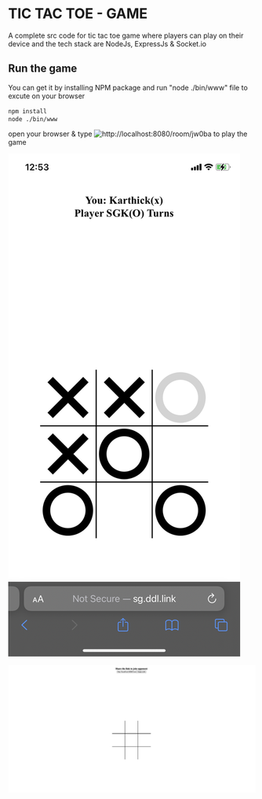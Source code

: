 # TIC TAC TOE - GAME

A complete src code for tic tac toe game where players can play on their device and the tech stack are NodeJs, ExpressJs & Socket.io 

## Run the game

You can get it by installing NPM package and run "node ./bin/www" file to excute on your browser

```shell
npm install
node ./bin/www
```

open your browser & type ![http://localhost:8080/room/jw0ba](http://localhost:8080/room/jw0ba) to play the game

![Screen Shot](https://raw.githubusercontent.com/karthisgk/tic-tac-toe/main/public/images/Mobile.png)

![Screen Shot Mobile](https://raw.githubusercontent.com/karthisgk/tic-tac-toe/main/public/images/Screenshot.png)
